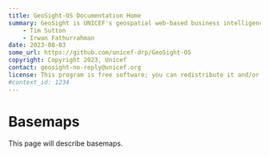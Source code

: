 ```yaml
---
title: GeoSight-OS Documentation Home 
summary: GeoSight is UNICEF's geospatial web-based business intelligence platform.
    - Tim Sutton
    - Irwan Fathurrahman
date: 2023-08-03
some_url: https://github.com/unicef-drp/GeoSight-OS
copyright: Copyright 2023, Unicef
contact: geosight-no-reply@unicef.org
license: This program is free software; you can redistribute it and/or modify it under the terms of the GNU Affero General Public License as published by the Free Software Foundation; either version 3 of the License, or (at your option) any later version.
#context_id: 1234
---
```


# Basemaps

This page will describe basemaps.